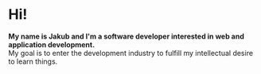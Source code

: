 <h1>Hi!</h1>  <strong>My name is Jakub and I'm a software developer interested in web and application development.</strong><br>
My goal is to enter the development industry to fulfill my intellectual desire to learn things.<br>
